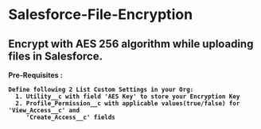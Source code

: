 # Salesforce-File-Encryption

## Encrypt with AES 256 algorithm while uploading files in Salesforce.


<b> Pre-Requisites :<b>

    Define following 2 List Custom Settings in your Org:
      1. Utility__c with field 'AES Key' to store your Encryption Key
      2. Profile_Permission__c with applicable values(true/false) for 'View_Access__c' and 
         'Create_Access__c' fields
